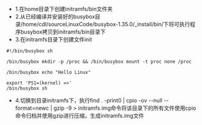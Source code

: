 *   1.在home目录下创建initramfs/bin文件夹
*   2.从已经编译并安装好的busybox目录/home/cdl/sourceLinuxCode/busybox-1.35.0/\_install/bin/下将可执行程序busybox拷贝到initramfs/bin目录下
*   3.在initramfs目录下创建文件init

```shell
#!/bin/busybox sh

/bin/busybox mkdir -p /proc && /bin/busybox mount -t proc none /proc

/bin/busybox echo "Hello Linux"

export 'PS1=(kernel) =>'
/bin/busybox sh

```

*   4.切换到目录initramfs下，执行find . -print0 | cpio -ov --null --format=newc | gzip -9 > initramfs.img命令将该目录下的所有文件使用cpio命令归档并使用gzip进行压缩，生成initramfs.img文件

